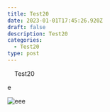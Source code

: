 ```yaml
---
title: Test20
date: 2023-01-01T17:45:26.920Z
draft: false
description: Test20
categories:
  - Test20
type: post
---
```

&nbsp;&nbsp;&nbsp;&nbsp;Test20

e

![eee](/img/task.png "eeeee")